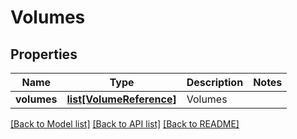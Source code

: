 # Volumes

## Properties
Name | Type | Description | Notes
------------ | ------------- | ------------- | -------------
**volumes** | [**list[VolumeReference]**](VolumeReference.md) | Volumes | 

[[Back to Model list]](../README.md#documentation-for-models) [[Back to API list]](../README.md#documentation-for-api-endpoints) [[Back to README]](../README.md)


